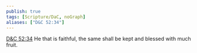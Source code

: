 ```yaml
---
publish: true
tags: [Scripture/DaC, noGraph]
aliases: ["D&C 52:34"]
---
```

[D&C 52:34](https://churchofjesuschrist.org/study/scriptures/dc-testament/dc/52?lang=eng&id=p34#p34) He that is faithful, the same shall be kept and blessed with much fruit.
